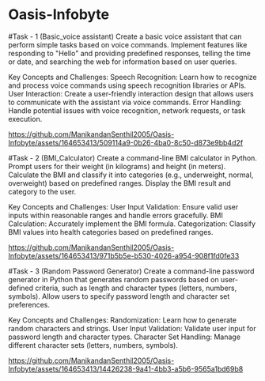 # Oasis-Infobyte
#Task - 1 (Basic_voice assistant)
Create a basic voice assistant that can perform simple tasks based on voice commands. Implement features like responding to "Hello" and providing predefined responses, telling the time or date, and searching the web for information based on user queries.

Key Concepts and Challenges:
Speech Recognition: Learn how to recognize and process voice commands using speech recognition libraries or APIs.
User Interaction: Create a user-friendly interaction design that allows users to communicate with the assistant via voice commands.
Error Handling: Handle potential issues with voice recognition, network requests, or task execution.


https://github.com/ManikandanSenthil2005/Oasis-Infobyte/assets/164653413/509114a9-0b26-4ba0-8c50-d873e9bb4d2f

#Task - 2 (BMI_Calculator)
Create a command-line BMI calculator in Python. Prompt users for their weight (in kilograms) and height (in meters). Calculate the BMI and classify it into categories (e.g., underweight, normal, overweight) based on predefined ranges. Display the BMI result and category to the user.

Key Concepts and Challenges:
User Input Validation: Ensure valid user inputs within reasonable ranges and handle errors gracefully.
BMI Calculation: Accurately implement the BMI formula.
Categorization: Classify BMI values into health categories based on predefined ranges.


https://github.com/ManikandanSenthil2005/Oasis-Infobyte/assets/164653413/971b5b5e-b530-4026-a954-908f1fd0fe33

#Task - 3 (Random Password Generator)
Create a command-line password generator in Python that generates random passwords based on user-defined criteria, such as length and character types (letters, numbers, symbols). Allow users to specify password length and character set preferences.

Key Concepts and Challenges:
Randomization: Learn how to generate random characters and strings.
User Input Validation: Validate user input for password length and character types.
Character Set Handling: Manage different character sets (letters, numbers, symbols).


https://github.com/ManikandanSenthil2005/Oasis-Infobyte/assets/164653413/14426238-9a41-4bb3-a5b6-9565a1bd69b8

